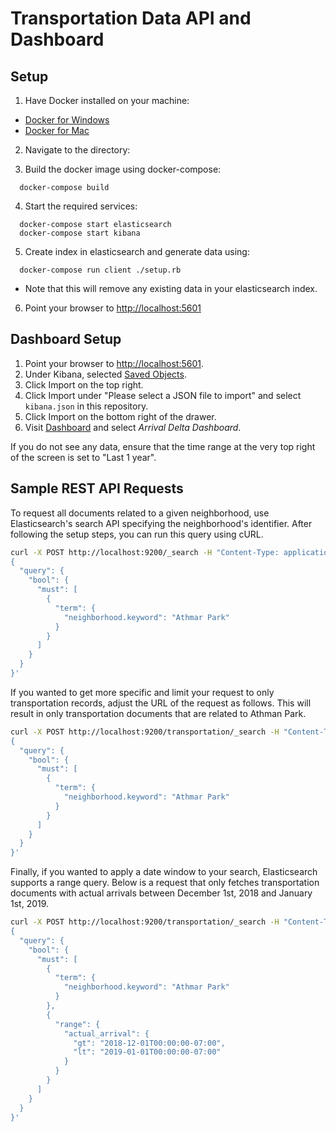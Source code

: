 # Transportation Data API and Dashboard

## Setup
1. Have Docker installed on your machine:

* [Docker for Windows](https://docs.docker.com/v17.09/docker-for-windows/install/)
* [Docker for Mac](https://docs.docker.com/v17.09/docker-for-mac/install/)

2. Navigate to the directory:

3. Build the docker image using docker-compose:
```
  docker-compose build
```

4. Start the required services:

```
  docker-compose start elasticsearch
  docker-compose start kibana
```

5. Create index in elasticsearch and generate data using:
```
  docker-compose run client ./setup.rb
```
  * Note that this will remove any existing data in your elasticsearch index.

6. Point your browser to [http://localhost:5601](http://localhost:5601)

## Dashboard Setup

1. Point your browser to [http://localhost:5601](http://localhost:5601).
2. Under Kibana, selected [Saved Objects](http://localhost:5601/app/kibana#/management/kibana/objects).
3. Click Import on the top right.
4. Click Import under "Please select a JSON file to import" and select `kibana.json` in this repository.
5. Click Import on the bottom right of the drawer.
6. Visit [Dashboard](http://localhost:5601/app/kibana#/dashboards) and select *Arrival Delta Dashboard*.


If you do not see any data, ensure that the time range at the very top right of the screen is set to "Last 1 year".

## Sample REST API Requests

To request all documents related to a given neighborhood, use Elasticsearch's search API
specifying the neighborhood's identifier. After following the setup steps, you can run
this query using cURL.

```sh
curl -X POST http://localhost:9200/_search -H "Content-Type: application/json" --data '
{
  "query": {
    "bool": {
      "must": [
        {
          "term": {
            "neighborhood.keyword": "Athmar Park"
          }
        }
      ]
    }
  }
}'
```

If you wanted to get more specific and limit your request to only transportation records,
adjust the URL of the request as follows. This will result in only transportation documents
that are related to Athman Park.

```sh
curl -X POST http://localhost:9200/transportation/_search -H "Content-Type: application/json" --data '
{
  "query": {
    "bool": {
      "must": [
        {
          "term": {
            "neighborhood.keyword": "Athmar Park"
          }
        }
      ]
    }
  }
}'
```

Finally, if you wanted to apply a date window to your search, Elasticsearch supports a range
query. Below is a request that only fetches transportation documents with actual arrivals
between December 1st, 2018 and January 1st, 2019.

```sh
curl -X POST http://localhost:9200/transportation/_search -H "Content-Type: application/json" --data '
{
  "query": {
    "bool": {
      "must": [
        {
          "term": {
            "neighborhood.keyword": "Athmar Park"
          }
        },
        {
          "range": {
            "actual_arrival": {
              "gt": "2018-12-01T00:00:00-07:00",
              "lt": "2019-01-01T00:00:00-07:00"
            }
          }
        }
      ]
    }
  }
}'
```
